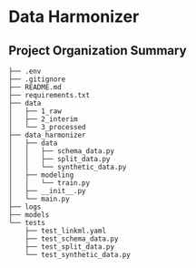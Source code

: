 # Data Harmonizer
## Project Organization Summary
    ├── .env
    ├── .gitignore
    ├── README.md
    ├── requirements.txt
    ├── data
    │   ├── 1_raw
    │   ├── 2_interim
    │   └── 3_processed
    ├── data_harmonizer
    │   ├── data
    │   │   ├── schema_data.py
    │   │   ├── split_data.py
    │   │   └── synthetic_data.py
    │   ├── modeling
    │   │   └── train.py
    │   ├── __init__.py
    │   └── main.py
    ├── logs
    ├── models
    └── tests
        ├── test_linkml.yaml   
        ├── test_schema_data.py  
        ├── test_split_data.py 
        └── test_synthetic_data.py
